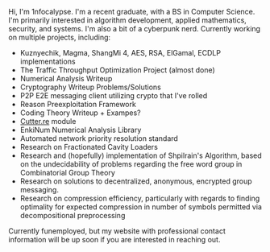 Hi, I'm 1nfocalypse.
I'm a recent graduate, with a BS in Computer Science. I'm primarily interested in algorithm development, applied mathematics, security, and systems. I'm also a bit of a cyberpunk nerd.
Currently working on multiple projects, including:
- Kuznyechik, Magma, ShangMi 4, AES, RSA, ElGamal, ECDLP implementations
- The Traffic Throughput Optimization Project (almost done)
- Numerical Analysis Writeup
- Cryptography Writeup Problems/Solutions
- P2P E2E messaging client utilizing crypto that I've rolled
- Reason Preexploitation Framework
- Coding Theory Writeup + Exampes?
- [Cutter.re](https://cutter.re/) module
- EnkiNum Numerical Analysis Library
- Automated network priority resolution standard
- Research on Fractionated Cavity Loaders
- Research and (hopefully) implementation of Shpilrain's Algorithm, based on the undecidability of problems regarding the free word group in Combinatorial Group Theory
- Research on solutions to decentralized, anonymous, encrypted group messaging.
- Research on compression efficiency, particularly with regards to finding optimality for expected compression in number of symbols permitted via decompositional preprocessing


Currently funemployed, but my website with professional contact information will be up soon if you are interested in reaching out.
